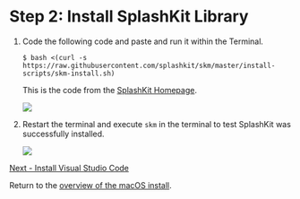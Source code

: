 # Step 2: Install SplashKit Library

1. Code the following code and paste and run it within the Terminal.

    ```
    $ bash <(curl -s https://raw.githubusercontent.com/splashkit/skm/master/install-scripts/skm-install.sh)
    ```

    This is the code from the [SplashKit Homepage](http://splashkit.io).

    ![](images/install-gifs/mac/2.gif)

1. Restart the terminal and execute `skm` in the terminal to test SplashKit was successfully installed.

    ![](images/install-gifs/mac/3.gif)

[Next - Install Visual Studio Code](/guides/installation/mac/step3.html)

Return to the [overview of the macOS install](/guides/installation/mac.html).
